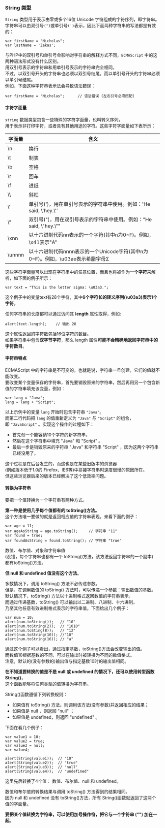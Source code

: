 ### String 类型

`String` 类型用于表示由零或多个16位 Unicode 字符组成的字符序列，即字符串。  
字符串可以由双引号`(")`或单引号`(')`表示，因此下面两种字符串的写法都是有效的：
     
	var firstName = "Nicholas";
    var lastName = 'Zakas';

与PHP中的双引号和单引号会影响对字符串的解释方式不同，`ECMAScript` 中的这两种语法形式没有什么区别。  
用双引号表示的字符串和用单引号表示的字符串完全相同。  
不过，以双引号开头的字符串也必须以双引号结尾，而以单引号开头的字符串必须以单引号结尾。  
例如，下面这种字符串表示法会导致语法错误：
     
	var firstName = 'Nicholas";      // 语法错误 (左右引号必须匹配)

#### 字符字面量

`string` 数据类型包含一些特殊的字符字面量，也叫转义序列，  
用于表示非打印字符，或者具有其他用途的字符。这些字符字面量如下表所示：

<table>
	<thead>
		<tr><th>字面量</th><th>含义</th></tr>
	</thead>
	<tbody>
		<tr><td>\n</td><td>换行</td></tr>
		<tr><td>\t</td><td>制表</td></tr>
		<tr><td>\b</td><td>空格</td></tr>
		<tr><td>\r</td><td>回车</td></tr>
		<tr><td>\f</td><td>进纸</td></tr>
		<tr><td>\\</td><td>斜杠</td></tr>
		<tr><td>\'</td><td>单引号(')，用在单引号表示的字符串中使用。例如：'He said, \'hey.\''</td></tr>
		<tr><td>\"</td><td>双引号(")，用在双引号表示的字符串中使用。例如："He said, \"hey.\""</td></tr>
		<tr><td>\xnn</td><td>以十六进制代码nn表示的一个字符(其中n为0~F)。例如，\x41表示"A"</td></tr>
		<tr><td>\unnnn</td><td>以十六进制代码nnnn表示的一个Unicode字符(其中n为0~F)。例如，\u03ae表示希腊字母Σ</td></tr>
	</tbody>
</table>	     

这些字符字面量可以出现在字符串中的任意位置，而且也将被作为**一个字符**来解析，如下面的例子所示：  
     
	var text = "This is the letter sigma: \u03a3.";
	
这个例子中的变量text有28个字符，其中**6个字符长的转义序列(\u03a3)表示1个字符**。  

任何字符串的长度都可以通过访问其 **length** 属性取得，例如:  

	alert(text.length);    // 输出 28

这个属性返回的字符数包括16位字符的数目。  
如果字符串中包含**双字节字符**，那么 length 属性**可能不会精确地返回字符串中的字符数目**。

#### 字符串特点

ECMAScript 中的字符串是不可变的，也就是说，字符串一旦创建，它们的值就不能改变。  
要改变某个变量保存的字符串，首先要销毁原来的字符串，然后再用另一个包含新值的字符串填充该变量，例如：  

	var lang = "Java";
    lang = lang + "Script";
     
以上示例中的变量 `lang` 开始时包含字符串 `"Java"`。  
而第二行代码把 `lang` 的值重新定义为 `"Java"` 与 `"Script"` 的组合，  
即 `"JavaScript"` 。实现这个操作的过程如下：  

 - 首先创一个能容纳10个字符的新字符串，
 - 然后在这个字符串中填充 "Java" 和 "Script" 。
 - 最后一步是销毁原来的字符串 "Java" 和字符串 "Script" ，因为这两个字符串已经没用了。

这个过程是在后台发生的，而这也是在某些旧版本的浏览器   
(例如版本低于1.0的 Firefox、IE6等)中拼接字符串时速度很慢的原因所在。  
但这些浏览器后来的版本已经解决了这个低效率问题。

#### 转换为字符串

要把一个值转换为一个字符串有两种方式。

**第一种是使用几乎每个值都有的 toString()方法。**  
这个方法唯一要做的就是返回相应值的字符串表现。来看下面的例子：

	var age = 11;
    var ageAsString = age.toString();     // 字符串 "11"
    var found = true;
    var foundAsString = found.toString(); // 字符串 "true"

数值、布尔值、对象和字符串值   
(没错，每个字符串也都有一个 toString()方法，该方法返回字符串的一个副本)  
都有toString()方法。
     
**但 null 和 undefined 值没有这个方法**。

多数情况下，调用 toString() 方法不必传递参数。  
但是，在调用数值的 toString() 方法时，可以传递一个参数：输出数值的基数。  
默认情况下，toString() 方法以十进制格式返回数值的字符串表示。  
而通过传递基数，toString() 可以输出以二进制、八进制、十六进制，  
乃至其他任意有效进制格式表示的字符串值。下面给出几个例子：

	var num = 10;
    alert(num.toString());   // "10"
    alert(num.toString(2));  // "1010"
    alert(num.toSting(8));   // "12"
    alert(num.toString(10)); //"10"
    alert(num.toString(16)); // "a"

通过这个例子可以看出，通过指定基数，toString()方法会改变输出的值。  
而数值10根据基数的不同，可以在输出时被转换为不同的数值格式。  
注意，默认的(没有参数的)输出值与指定基数10时的输出值相同。

**在不知道要转换的值是不是 null 或 undefined 的情况下，还可以使用转型函数 String()**，  
这个函数能够将任何类型的值转换为字符串。  

String()函数遵循下列转换规则：

 - 如果值有 toString() 方法，则调用该方法(没有参数)并返回相应的结果；
 - 如果值是 null ，则返回 "null" ；
 - 如果值是 undefined，则返回 "undefined" 。 

下面在看几个例子：

	var value1 = 10;
    var value2 = true;
    var value3 = null;
    var value4;

    alert(String(value1));  // "10"
    alert(String(value2));  // "true"
    alert(String(value3));  // "null"
    alert(String(value4));  // "undefined"

这里先后转换了4个值： 数值、布尔值、null 和 undefined。  

数值和布尔值的转换结果与调用 toString() 方法得到的结果相同。  
因为 null 和 undefined 没有 toString()方法，所有 String()函数就返回了这两个值的字面量。

**要把某个值转换为字符串，可以使用加号操作符，把它与一个字符串 ("") 加在一起**。


